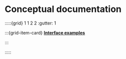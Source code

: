# Conceptual documentation

:::::{grid} 1 1 2 2
:gutter: 1

:::{grid-item-card}
**[Interface examples](./interface-examples.md)**

:::

:::::

